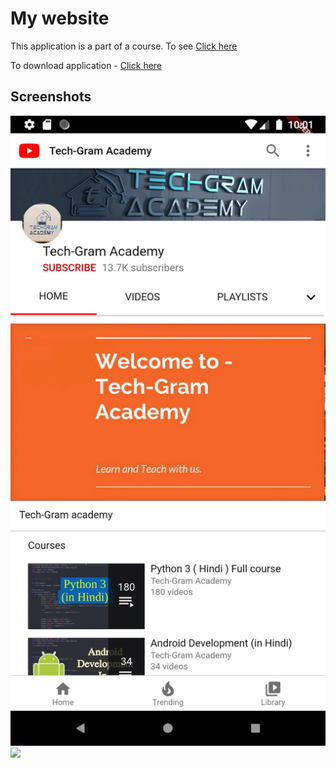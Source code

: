 <h1> My website</h1>

This application is a part of a course. To see  <a href="https://www.youtube.com/watch?v=DG5LBa2lAfE&list=PLjC8JXsSUrrhTkfCs3P_Gp_Q31YFravzm">Click here</a> <br>

To download application - <a href="https://github.com/TechGram-Academy/my-website/raw/master/app-release.apk">Click here</a>


<h2> Screenshots </h2>

<img src="screenshots/screenshot.png" width="520"/>
<img src="screenshots/demo.gif" width = "520"/>
